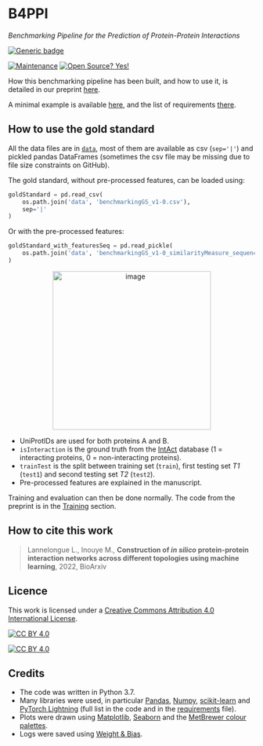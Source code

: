 # B4PPI
*Benchmarking Pipeline for the Prediction of Protein-Protein Interactions*

[![Generic badge](https://img.shields.io/badge/Version-v1.0-blue.svg)](https://shields.io/)
  
[![Maintenance](https://img.shields.io/badge/Maintained%3F-yes-green.svg)](https://GitHub.com/Naereen/StrapDown.js/graphs/commit-activity)
[![Open Source? Yes!](https://badgen.net/badge/Open%20Source%20%3F/Yes%21/purple?icon=github)](https://github.com/Naereen/badges/)

How this benchmarking pipeline has been built, and how to use it, is detailed in our preprint [here]().

A minimal example is available [here](minimal_example.py), and the list of requirements [there](requirements.txt).

## How to use the gold standard

All the data files are in [`data`](data/), most of them are available as csv (`sep='|'`) and pickled pandas DataFrames (sometimes the csv file may be missing due to file size constraints on GitHub). 

The gold standard, without pre-processed features, can be loaded using:
```Python
goldStandard = pd.read_csv(
    os.path.join('data', 'benchmarkingGS_v1-0.csv'),
    sep='|'
)
```

Or with the pre-processed features:

```Python
goldStandard_with_featuresSeq = pd.read_pickle(
    os.path.join('data', 'benchmarkingGS_v1-0_similarityMeasure_sequence_v3-1.pkl')
)
```

<p align="center">
  <img width="323" alt="image" src="https://user-images.githubusercontent.com/22586038/152777593-d1a98260-dc0d-4f37-b56b-449d8d57f768.png">
</p>
  
- UniProtIDs are used for both proteins A and B.
- `isInteraction` is the ground truth from the [IntAct](https://www.ebi.ac.uk/intact/home) database (1 = interacting proteins, 0 = non-interacting proteins).
- `trainTest` is the split between training set (`train`), first testing set *T1* (`test1`) and second testing set *T2* (`test2`).
- Pre-processed features are explained in the manuscript.

Training and evaluation can then be done normally. The code from the preprint is in the [Training](3.%20Training/) section.

## How to cite this work

> Lannelongue L., Inouye M., **Construction of *in silico* protein-protein interaction networks across different topologies using machine learning**, 2022, BioArxiv

## Licence

This work is licensed under a
[Creative Commons Attribution 4.0 International License][cc-by].

[![CC BY 4.0][cc-by-shield]][cc-by]

[![CC BY 4.0][cc-by-image]][cc-by]

[cc-by]: http://creativecommons.org/licenses/by/4.0/
[cc-by-image]: https://i.creativecommons.org/l/by/4.0/88x31.png
[cc-by-shield]: https://img.shields.io/badge/License-CC%20BY%204.0-lightgrey.svg

## Credits 
- The code was written in Python 3.7.
- Many libraries were used, in particular [Pandas](https://pandas.pydata.org), [Numpy](https://numpy.org), [scikit-learn](https://scikit-learn.org/stable/) and [PyTorch Lightning](https://www.pytorchlightning.ai) (full list in the code and in the [requirements](requirements.txt) file).
- Plots were drawn using [Matplotlib](https://matplotlib.org), [Seaborn](https://seaborn.pydata.org) and the [MetBrewer colour palettes](https://github.com/BlakeRMills/MetBrewer).
- Logs were saved using [Weight & Bias](https://wandb.ai).
